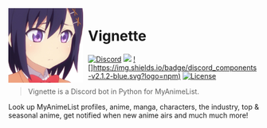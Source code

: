 <img width="150" height="150" align="left" style="float: left; margin: 0 10px 0 0;" alt="AtlasBoy" src="https://github.com/dave-kramer/vignette/blob/main/previews/frontimg.png?size=1024"> 

# Vignette 

[![Discord](https://img.shields.io/discord/927517646260437032.svg?colorB=7289da&label=discord&logo=Discord&logoColor=fff&style=flat)](https://discord.gg/noneyet)
[![](https://img.shields.io/badge/discord.py-v1.7.3-blue.svg?logo=npm)](https://github.com/Rapptz/discord.py)
[![]https://img.shields.io/badge/discord_components-v2.1.2-blue.svg?logo=npm)](https://github.com/kiki7000/discord.py-components)
[![License](https://img.shields.io/github/license/dave-kramer/atlasboy)](https://github.com/dave-kramer/vignette/blob/main/LICENSE)

> Vignette is a Discord bot in Python for MyAnimeList.

Look up MyAnimeList profiles, anime, manga, characters, the industry, top & seasonal anime, get notified when new anime airs and much much more!
